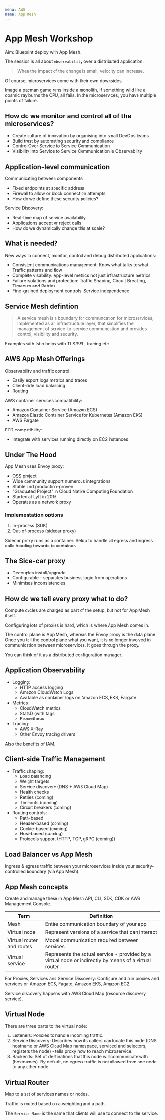 ```yaml
---
menu: AWS
name: App Mesh
---
```


# App Mesh Workshop

Aim: Blueprint deploy with App Mesh.

The session is all about `observability` over a distributed application.

> When the impact of the change is small, velocity can increase.

Of course, microservices come with their own downsides.

Image a pacman game runs inside a monolith, if something wild like a cosmic ray burns the CPU, all fails. In the microservices, you have multiple points of failure.

## How do we monitor and control all of the microservices?

- Create culture of innovation by organising into small DevOps teams
- Build trust by automating security and compliance
- Control Over Service to Service Communication
- Visibility into Service to Service Communication ie Observability

## Application-level communication

Communicating between components:

- Fixed endpoints at specific address
- Firewall to allow or block connection attempts
- How do we define these security policies?

Service Discovery:

- Real-time map of service availability
- Applications accept or reject calls
- How do we dynamically change this at scale?

## What is needed?

New ways to connect, monitor, control and debug distributed applications:

- Consistent communications management: Know what talks to what Traffic patterns and flow
- Complete visability: App-level metrics not just infrastructure metrics
- Failure isolations and protection: Traffic Shaping, Circuit Breaking, Timeouts and Retries
- Fine-grained deployment controls: Service independence

## Service Mesh defintion

> A service mesh is a boundary for communcation for microservices, implemented as an infrastructure layer, that simplifies the management of service-to-service communcation and provides control, visibility and security.

Examples with Istio helps with TLS/SSL, tracing etc.

## AWS App Mesh Offerings

Observability and traffic control:

- Easily export logs metrics and traces
- Client-side load balancing
- Routing

AWS container services compatibility:

- Amazon Container Service (Amazon ECS)
- Amazon Elastic Container Service for Kubernetes (Amazon EKS)
- AWS Fargate

EC2 compatibility:

- Integrate with services running directly on EC2 instances

## Under The Hood

App Mesh uses Envoy proxy:

- OSS project
- Wide community support numerous integrations
- Stable and production-proven
- "Graduated Project" in Cloud Native Computing Foundation
- Started at Lyft in 2016
- Operates as a network proxy

### Implementation options

1. In-process (SDK)
2. Out-of-process (sidecar proxy)

Sidecar proxy runs as a container. Setup to handle all egress and ingress calls heading towards to container.

## The Side-car proxy

- Decouples install/upgrade
- Configurable - separates business logic from operations
- Minimises inconsistencies

## How do we tell every proxy what to do?

Compute cycles are charged as part of the setup, but not for App Mesh itself.

Configuring lots of proxies is hard, which is where App Mesh comes in.

The control plane is App Mesh, whereas the Envoy proxy is the data plane. Once you tell the control plane what you want, it is no longer involved in communication between microservices. It goes through the proxy.

You can think of it as a distributed configuration manager.

## Application Observability

- Logging:
  - HTTP access logging
  - Amazon CloudWatch Logs
  - Available as container logs on Amazon ECS, EKS, Fargate
- Metrics:
  - CloudWatch metrics
  - StatsD (with tags)
  - Prometheus
- Tracing:
  - AWS X-Ray
  - Other Envoy tracing drivers

Also the benefits of IAM.

## Client-side Traffic Management

- Traffic shaping:
  - Load balancing
  - Weight targets
  - Service discovery (DNS + AWS Cloud Map)
  - Health checks
  - Retries (coming)
  - Timeouts (coming)
  - Circuit breakers (coming)
- Routing controls:
  - Path-based
  - Header-based (coming)
  - Cookie-based (coming)
  - Host-based (coming)
  - Protocols support (HTTP, TCP, gRPC (coming))

## Load Balancer vs App Mesh

Ingress & egress traffic between your microservices inside your security-controlled boundary (via App Mesh).

## App Mesh concepts

Create and manage these in App Mesh API, CLI, SDK, CDK or AWS Management Console.

| Term                      | Definition                                                                                            |
| ------------------------- | ----------------------------------------------------------------------------------------------------- |
| Mesh                      | Entire communication boundary of your app                                                             |
| Virtual node              | Represent versions of a service that can interact                                                     |
| Virtual router and routes | Model communication required between services                                                         |
| Virtual service           | Represents the actual service - provided by a virtual node or indirectly by means of a virtual router |

For Proxies, Services and Service Discovery: Configure and run proxies and services on Amazon ECS, Fagate, Amazon EKS, Amazon EC2.

Service discovery happens with AWS Cloud Map (resource discovery service).

## Virtual Node

There are three parts to the virtual node:

1. Listeners: Policies to handle incoming traffic.
2. Service Discovery: Describes how its callers can locate this node (DNS hostname or AWS Cloud Map namespace, serviced and selectors, registers the node) - tells proxy how to reach microservice.
3. Backends: Set of destinations that this node will communicate with (hostnames). By default, no egress traffic is not allowed from one node to any other node.

## Virtual Router

Map to a set of services names or nodes.

Traffic is routed based on a weighting and a path.

The `Service Name` is the name that clients will use to connect to the service.
